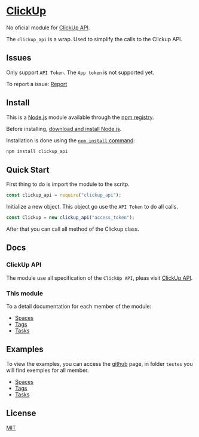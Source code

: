 # [ClickUp](https://clickup.com/)

No oficial module for [ClickUp API](https://clickup.com/api).

The ```clickup_api``` is a wrap. Used to simplify the calls to the Clickup API.

## Issues

Only support ```API Token```. The ```App token``` is not supported yet.

To report a issue: [Report](https://github.com/lpg2709/clickup_api/issues)

## Install

This is a [Node.js](https://nodejs.org/en/) module available through the
[npm registry](https://www.npmjs.com/).

Before installing, [download and install Node.js](https://nodejs.org/en/download/).

Installation is done using the
[`npm install` command](https://docs.npmjs.com/getting-started/installing-npm-packages-locally):

```bash
npm install clickup_api
```

## Quick Start

First thing to do is import the module to the scritp.

```javascript
const clickup_api = require("clickup_api");
```

Initialize a new object. This object go use the ```API Token``` to do all calls.

```javascript
const Clickup = new clickup_api("access_token");
```

After that you can call all method of the Clickup class.

## Docs

### ClickUp API

The module use all specification of the ```ClickUp API```, pleas visit [ClickUp API](https://clickup.com/api).

### This module

To a detail documentation for each member of the module:

- [Spaces](./docs/Spaces.md)
- [Tags](./docs/Tags.md)
- [Tasks](./docs/Tasks.md)

## Examples

To view the examples, you can access the [github](https://github.com/lpg2709/clickup_api) page, in folder ```testes``` you will find exemples for all member.

- [Spaces](https://github.com/lpg2709/clickup_api/tree/master/testes/Spaces)
- [Tags](https://github.com/lpg2709/clickup_api/tree/master/testes/Tags)
- [Tasks](https://github.com/lpg2709/clickup_api/tree/master/testes/Tasks)

## License

[MIT](LICENSE)
